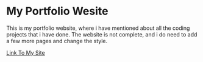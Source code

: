# My Portfolio Wesite

This is my portfolio website, where i have mentioned about all the coding projects that i have done. The website is not complete, and i do need to     add a few more pages and change the style.

[Link To My Site](https://mishalabdullah.github.io/mishal.github.io/)
